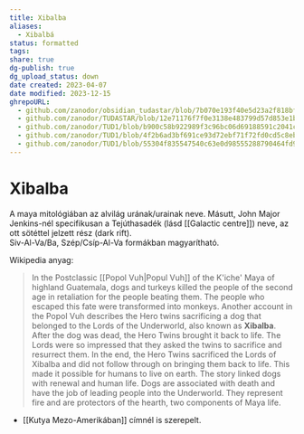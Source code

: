 ```yaml
---
title: Xibalba
aliases:
  - Xibalbá
status: formatted
tags:
share: true
dg-publish: true
dg_upload_status: down
date created: 2023-04-07
date modified: 2023-12-15
ghrepoURL:
  - github.com/zanodor/obsidian_tudastar/blob/7b070e193f40e5d23a2f818bf803593fb05aaed9/X/Xibalba.md
  - github.com/zanodor/TUDASTAR/blob/12e71176f7f0e3138e483799d57d853e1bed8a4e/X/Xibalba.md
  - github.com/zanodor/TUD1/blob/b900c58b922989f3c96bc06d69188591c2041c82/X/Xibalba.md
  - github.com/zanodor/TUD1/blob/4f2b6ad3bf691ce93d72ebf71f72fd0cd5c8eb69/X/Xibalba.md
  - github.com/zanodor/TUD1/blob/55304f835547540c63e0d98555288790464fd9e2/X/Xibalba.md
---
```


# Xibalba

A maya mitológiában az alvilág urának/urainak neve. Másutt, John Major Jenkins-nél specifikusan a Tejúthasadék (lásd [[Galactic centre]]) neve, az ott sötéttel jelzett rész (dark rift).  
Siv-Al-Va/Ba, Szép/Csíp-Al-Va formákban magyarítható.  

Wikipedia anyag:  
> In the Postclassic [[Popol Vuh|Popul Vuh]] of the K'iche' Maya of highland Guatemala, dogs and turkeys killed the people of the second age in retaliation for the people beating them. The people who escaped this fate were transformed into monkeys. Another account in the Popol Vuh describes the Hero twins sacrificing a dog that belonged to the Lords of the Underworld, also known as **Xibalba**. After the dog was dead, the Hero Twins brought it back to life. The Lords were so impressed that they asked the twins to sacrifice and resurrect them. In the end, the Hero Twins sacrificed the Lords of Xibalba and did not follow through on bringing them back to life. This made it possible for humans to live on earth. The story linked dogs with renewal and human life. Dogs are associated with death and have the job of leading people into the Underworld. They represent fire and are protectors of the hearth, two components of Maya life.  
- [[Kutya Mezo-Amerikában]] címnél is szerepelt.  